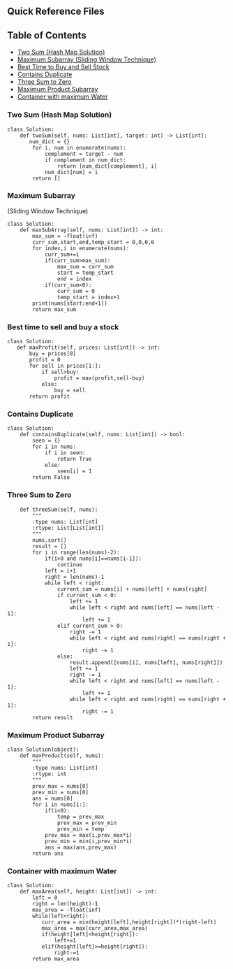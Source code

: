 ## Quick Reference Files

## Table of Contents
- [Two Sum (Hash Map Solution)](#two-sum-hash-map-solution)
- [Maximum Subarray (Sliding Window Technique)](#maximum-subarray)
- [Best Time to Buy and Sell Stock](#best-time-to-sell-and-buy-a-stock)
- [Contains Duplicate](#contains-duplicate)
- [Three Sum to Zero](#three-sum-to-zero)
- [Maximum Product Subarray](#maximum-product-subarray)
- [Container with maximum Water](#Container-with-maximum-Water)
### Two Sum (Hash Map Solution)
```
class Solution:
    def twoSum(self, nums: List[int], target: int) -> List[int]:
       num_dict = {}
        for i, num in enumerate(nums):
            complement = target - num
            if complement in num_dict:
                return [num_dict[complement], i]
            num_dict[num] = i
        return []
```
### Maximum Subarray
(Sliding Window Technique)
```
class Solution:
    def maxSubArray(self, nums: List[int]) -> int:
        max_sum = -float(inf)
        curr_sum,start,end,temp_start = 0,0,0,0 
        for index,i in enumerate(nums):
            curr_sum+=i
            if(curr_sum>max_sum):
                max_sum = curr_sum
                start = temp_start
                end = index   
            if(curr_sum<0):
                curr_sum = 0
                temp_start = index+1
        print(nums[start:end+1])
        return max_sum
 ```
 ### Best time to sell and buy a stock
 ```
 class Solution:
    def maxProfit(self, prices: List[int]) -> int:
        buy = prices[0]
        profit = 0
        for sell in prices[1:]:
            if sell>buy:
                profit = max(profit,sell-buy)
            else:
                buy = sell
        return profit
 ```
 
### Contains Duplicate
```
class Solution:
    def containsDuplicate(self, nums: List[int]) -> bool:
        seen = {}
        for i in nums:
            if i in seen:
                return True
            else:
                seen[i] = 1
        return False
```
### Three Sum to Zero
```class Solution(object):
    def threeSum(self, nums):
        """
        :type nums: List[int]
        :rtype: List[List[int]]
        """
        nums.sort()
        result = []
        for i in range(len(nums)-2):
            if(i>0 and nums[i]==nums[i-1]):
                continue
            left = i+1 
            right = len(nums)-1
            while left < right:
                current_sum = nums[i] + nums[left] + nums[right]
                if current_sum < 0:
                    left += 1
                    while left < right and nums[left] == nums[left - 1]:
                        left += 1
                elif current_sum > 0:
                    right -= 1
                    while left < right and nums[right] == nums[right + 1]:
                        right -= 1
                else:
                    result.append([nums[i], nums[left], nums[right]])
                    left += 1
                    right -= 1
                    while left < right and nums[left] == nums[left - 1]:
                        left += 1
                    while left < right and nums[right] == nums[right + 1]:
                        right -= 1
        return result
```
### Maximum Product Subarray
```
class Solution(object):
    def maxProduct(self, nums):
        """
        :type nums: List[int]
        :rtype: int
        """
        prev_max = nums[0]
        prev_min = nums[0]
        ans = nums[0]
        for i in nums[1:]:
            if(i<0):
                temp = prev_max
                prev_max = prev_min
                prev_min = temp
            prev_max = max(i,prev_max*i)
            prev_min = min(i,prev_min*i)
            ans = max(ans,prev_max)
        return ans
```
### Container with maximum Water
```
class Solution:
    def maxArea(self, height: List[int]) -> int:
        left = 0 
        right = len(height)-1
        max_area = -float(inf)
        while(left<right):
           curr_area = min(height[left],height[right])*(right-left)
           max_area = max(curr_area,max_area)
           if(height[left]<height[right]):
               left+=1
           elif(height[left]>=height[right]):
               right-=1    
        return max_area
```
